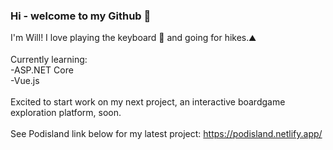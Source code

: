 ### Hi - welcome to my Github 👋

I'm Will! I love playing the keyboard 🎹 and going for hikes.⛰️<br>
<br> 
Currently learning: <br>
-ASP.NET Core <br>
-Vue.js <br>
<br>
Excited to start work on my next project, an interactive boardgame exploration platform, soon. <br>
<br>
See Podisland link below for my latest project:
https://podisland.netlify.app/

<!--
**Apiariaton/Apiariaton** is a ✨ _special_ ✨ repository because its `README.md` (this file) appears on your GitHub profile.

Here are some ideas to get you started:

- 🔭 I’m currently working on ...
- 🌱 I’m currently learning ...
- 👯 I’m looking to collaborate on ...
- 🤔 I’m looking for help with ...
- 💬 Ask me about ...
- 📫 How to reach me: ...
- 😄 Pronouns: ...
- ⚡ Fun fact: ...
-->
